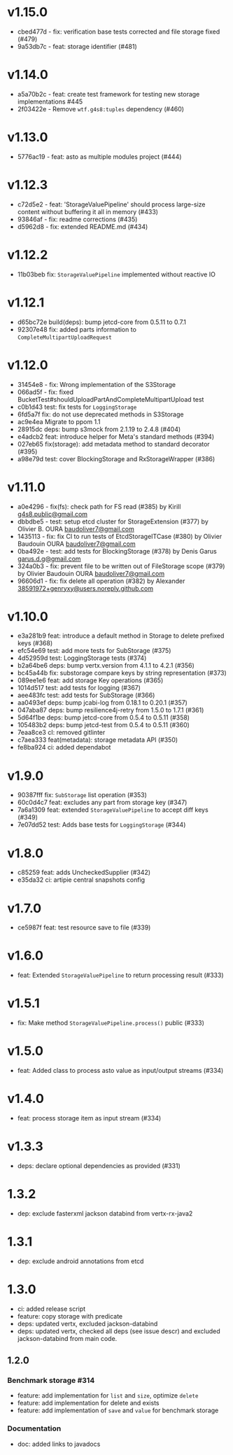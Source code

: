 # v1.15.0
 - cbed477d - fix: verification base tests corrected and file storage fixed (#479)
 - 9a53db7c - feat: storage identifier (#481)

# v1.14.0
 - a5a70b2c - feat: create test framework for testing new storage implementations #445
 - 2f03422e - Remove `wtf.g4s8:tuples` dependency (#460)

# v1.13.0
- 5776ac19 - feat: asto as multiple modules project (#444)

# v1.12.3
 - c72d5e2 - feat: 'StorageValuePipeline' should process large-size content without buffering it all in memory (#433)
 - 93846af - fix: readme corrections (#435)
 - d5962d8 - fix: extended README.md (#434)

# v1.12.2
 - 11b03beb fix: `StorageValuePipeline` implemented without reactive IO

# v1.12.1
 - d65bc72e build(deps): bump jetcd-core from 0.5.11 to 0.7.1
 - 92307e48 fix: added parts information to `CompleteMultipartUploadRequest`

# v1.12.0

 - 31454e8 - fix: Wrong implementation of the S3Storage
 - 066ad5f - fix: fixed BucketTest#shouldUploadPartAndCompleteMultipartUpload test
 - c0b1d43 test: fix tests for `LoggingStorage`
 - 6fd5a7f fix: do not use deprecated methods in S3Storage
 - ac9e4ea Migrate to ppom 1.1
 - 28915dc deps: bump s3mock from 2.1.19 to 2.4.8 (#404) 
 - e4adcb2 feat: introduce helper for Meta's standard methods (#394) 
 - 027eb65 fix(storage): add metadata method to standard decorator (#395) 
 - a98e79d test: cover BlockingStorage and RxStorageWrapper (#386)

# v1.11.0

 - a0e4296 - fix(fs): check path for FS read (#385)
   by Kirill <g4s8.public@gmail.com>
 - dbbdbe5 - test: setup etcd cluster for StorageExtension (#377)
   by Olivier B. OURA <baudoliver7@gmail.com>
 - 1435113 - fix: fix CI to run tests of EtcdStorageITCase (#380)
   by Olivier Baudouin OURA <baudoliver7@gmail.com>
 - 0ba492e - test: add tests for BlockingStorage (#378)
   by Denis Garus <garus.d.g@gmail.com>
 - 324a0b3 - fix: prevent file to be written out of FileStorage scope (#379)
   by Olivier Baudouin OURA <baudoliver7@gmail.com>
 - 96606d1 - fix: fix delete all operation (#382)
   by Alexander <38591972+genryxy@users.noreply.github.com>

# v1.10.0

  - e3a281b9 feat: introduce a default method in Storage to delete prefixed keys (#368)
  - efc54e69 test: add more tests for SubStorage (#375)
  - 4d52959d test: LoggingStorage tests (#374)
  - b2a64be6 deps: bump vertx.version from 4.1.1 to 4.2.1 (#356)
  - bc45a44b fix: substorage compare keys by string representation (#373)
  - 089ee1e6 feat: add storage Key operations (#365)
  - 1014d517 test: add tests for logging (#367)
  - aee483fc test: add  tests for SubStorage (#366)
  - aa0493ef deps: bump jcabi-log from 0.18.1 to 0.20.1 (#357)
  - 047aba87 deps: bump resilience4j-retry from 1.5.0 to 1.7.1 (#361)
  - 5d64f1be deps: bump jetcd-core from 0.5.4 to 0.5.11 (#358)
  - 105483b2 deps: bump jetcd-test from 0.5.4 to 0.5.11 (#360)
  - 7eaa8ce3 cI: removed gitlinter
  - c7aea333 feat(metadata): storage metadata API (#350)
  - fe8ba924 ci: added dependabot 

# v1.9.0

  - 90387fff fix: `SubStorage` list operation (#353)
  - 60c0d4c7 feat: excludes any part from storage key (#347)
  - 7a6a1309 feat: extended `StorageValuePipeline` to accept diff keys (#349)
  - 7e07dd52 test: Adds base tests for `LoggingStorage` (#344)

# v1.8.0

  - c85259 feat: adds UncheckedSupplier (#342)
  - e35da32 ci: artipie central snapshots config

# v1.7.0

  - ce5987f feat: test resource save to file (#339)

# v1.6.0

 - feat: Extended `StorageValuePipeline` to return processing result (#333)

# v1.5.1

 - fix: Make method `StorageValuePipeline.process()` public (#333)

# v1.5.0

 - feat: Added class to process asto value as input/output streams (#334)
 
# v1.4.0

 - feat: process storage item as input stream (#334)

# v1.3.3

 - deps: declare optional dependencies as provided (#331)

# 1.3.2

 - dep: exclude fasterxml jackson databind from vertx-rx-java2

# 1.3.1

 - dep: exclude android annotations from etcd

# 1.3.0

 - ci: added release script
 - feature: copy storage with predicate
 - deps: updated vertx, excluded jackson-databind
 - deps: updated vertx, checked all deps (see issue descr) and excluded jackson-databind from main code.

## 1.2.0

### Benchmark storage #314
 - feature: add implementation for `list` and `size`, optimize `delete`
 - feature: add implementation for delete and exists
 - feature: add implementation of  `save` and `value` for benchmark storage

### Documentation
 - doc: added links to javadocs
